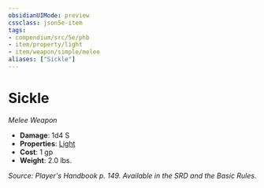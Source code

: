 ```yaml
---
obsidianUIMode: preview
cssclass: json5e-item
tags:
- compendium/src/5e/phb
- item/property/light
- item/weapon/simple/melee
aliases: ["Sickle"]
---
```

# Sickle
*Melee Weapon*  

- **Damage**: 1d4 S
- **Properties**: [Light](/compendium/rules/item-properties.md#Light)
- **Cost**: 1 gp
- **Weight**: 2.0 lbs.

*Source: Player's Handbook p. 149. Available in the SRD and the Basic Rules.*